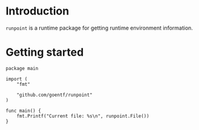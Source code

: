 <!--
 Copyright 2022 Kami
 
 Licensed under the Apache License, Version 2.0 (the "License");
 you may not use this file except in compliance with the License.
 You may obtain a copy of the License at
 
     http://www.apache.org/licenses/LICENSE-2.0
 
 Unless required by applicable law or agreed to in writing, software
 distributed under the License is distributed on an "AS IS" BASIS,
 WITHOUT WARRANTIES OR CONDITIONS OF ANY KIND, either express or implied.
 See the License for the specific language governing permissions and
 limitations under the License.
-->

# Introduction

`runpoint` is a runtime package for getting runtime environment information.

# Getting started

```
package main

import (
    "fmt"

    "github.com/goentf/runpoint"
)

func main() {
    fmt.Printf("Current file: %s\n", runpoint.File())
}
```